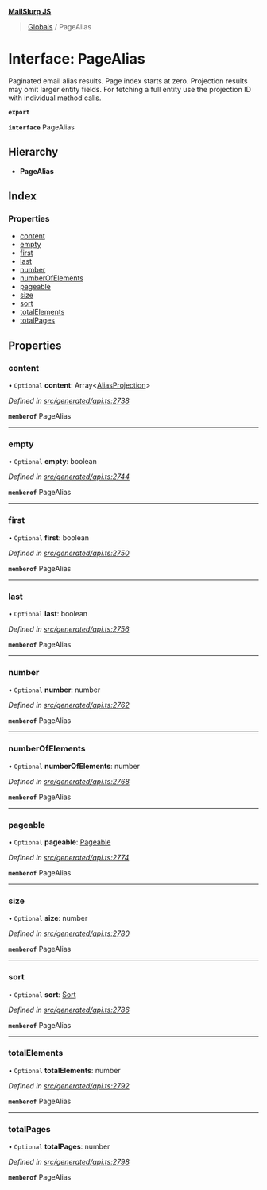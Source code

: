 **[MailSlurp JS](../README.md)**

> [Globals](../README.md) / PageAlias

# Interface: PageAlias

Paginated email alias results. Page index starts at zero. Projection results may omit larger entity fields. For fetching a full entity use the projection ID with individual method calls.

**`export`** 

**`interface`** PageAlias

## Hierarchy

* **PageAlias**

## Index

### Properties

* [content](pagealias.md#content)
* [empty](pagealias.md#empty)
* [first](pagealias.md#first)
* [last](pagealias.md#last)
* [number](pagealias.md#number)
* [numberOfElements](pagealias.md#numberofelements)
* [pageable](pagealias.md#pageable)
* [size](pagealias.md#size)
* [sort](pagealias.md#sort)
* [totalElements](pagealias.md#totalelements)
* [totalPages](pagealias.md#totalpages)

## Properties

### content

• `Optional` **content**: Array\<[AliasProjection](aliasprojection.md)>

*Defined in [src/generated/api.ts:2738](https://github.com/mailslurp/mailslurp-client/blob/24bff2e/src/generated/api.ts#L2738)*

**`memberof`** PageAlias

___

### empty

• `Optional` **empty**: boolean

*Defined in [src/generated/api.ts:2744](https://github.com/mailslurp/mailslurp-client/blob/24bff2e/src/generated/api.ts#L2744)*

**`memberof`** PageAlias

___

### first

• `Optional` **first**: boolean

*Defined in [src/generated/api.ts:2750](https://github.com/mailslurp/mailslurp-client/blob/24bff2e/src/generated/api.ts#L2750)*

**`memberof`** PageAlias

___

### last

• `Optional` **last**: boolean

*Defined in [src/generated/api.ts:2756](https://github.com/mailslurp/mailslurp-client/blob/24bff2e/src/generated/api.ts#L2756)*

**`memberof`** PageAlias

___

### number

• `Optional` **number**: number

*Defined in [src/generated/api.ts:2762](https://github.com/mailslurp/mailslurp-client/blob/24bff2e/src/generated/api.ts#L2762)*

**`memberof`** PageAlias

___

### numberOfElements

• `Optional` **numberOfElements**: number

*Defined in [src/generated/api.ts:2768](https://github.com/mailslurp/mailslurp-client/blob/24bff2e/src/generated/api.ts#L2768)*

**`memberof`** PageAlias

___

### pageable

• `Optional` **pageable**: [Pageable](pageable.md)

*Defined in [src/generated/api.ts:2774](https://github.com/mailslurp/mailslurp-client/blob/24bff2e/src/generated/api.ts#L2774)*

**`memberof`** PageAlias

___

### size

• `Optional` **size**: number

*Defined in [src/generated/api.ts:2780](https://github.com/mailslurp/mailslurp-client/blob/24bff2e/src/generated/api.ts#L2780)*

**`memberof`** PageAlias

___

### sort

• `Optional` **sort**: [Sort](sort.md)

*Defined in [src/generated/api.ts:2786](https://github.com/mailslurp/mailslurp-client/blob/24bff2e/src/generated/api.ts#L2786)*

**`memberof`** PageAlias

___

### totalElements

• `Optional` **totalElements**: number

*Defined in [src/generated/api.ts:2792](https://github.com/mailslurp/mailslurp-client/blob/24bff2e/src/generated/api.ts#L2792)*

**`memberof`** PageAlias

___

### totalPages

• `Optional` **totalPages**: number

*Defined in [src/generated/api.ts:2798](https://github.com/mailslurp/mailslurp-client/blob/24bff2e/src/generated/api.ts#L2798)*

**`memberof`** PageAlias
